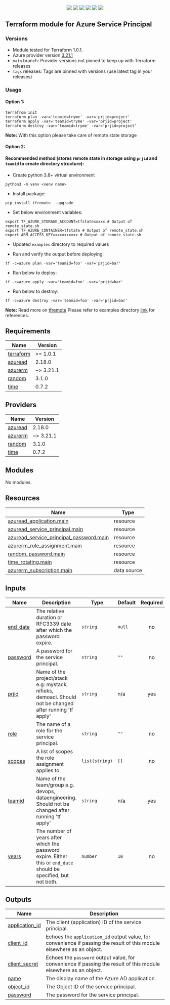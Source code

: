 <p align="center">
    <a href="https://github.com/tomarv2/terraform-azure-service-principal/actions/workflows/pre-commit.yml" alt="Pre Commit">
        <img src="https://github.com/tomarv2/terraform-azure-service-principal/actions/workflows/pre-commit.yml/badge.svg?branch=main" /></a>
    <a href="https://www.apache.org/licenses/LICENSE-2.0" alt="license">
        <img src="https://img.shields.io/github/license/tomarv2/terraform-azure-service-principal" /></a>
    <a href="https://github.com/tomarv2/terraform-azure-service-principal/tags" alt="GitHub tag">
        <img src="https://img.shields.io/github/v/tag/tomarv2/terraform-azure-service-principal" /></a>
    <a href="https://github.com/tomarv2/terraform-azure-service-principal/pulse" alt="Activity">
        <img src="https://img.shields.io/github/commit-activity/m/tomarv2/terraform-azure-service-principal" /></a>
    <a href="https://stackoverflow.com/users/6679867/tomarv2" alt="Stack Exchange reputation">
        <img src="https://img.shields.io/stackexchange/stackoverflow/r/6679867"></a>
    <a href="https://twitter.com/intent/follow?screen_name=varuntomar2019" alt="follow on Twitter">
        <img src="https://img.shields.io/twitter/follow/varuntomar2019?style=social&logo=twitter"></a>
</p>

## Terraform module for Azure Service Principal

### Versions

- Module tested for Terraform 1.0.1.
- Azure provider version [3.21.1](https://registry.terraform.io/providers/hashicorp/azurerm/latest)
- `main` branch: Provider versions not pinned to keep up with Terraform releases
- `tags` releases: Tags are pinned with versions (use latest tag in your releases)

### Usage

#### Option 1:

```
terrafrom init
terraform plan -var='teamid=tryme' -var='prjid=project'
terraform apply -var='teamid=tryme' -var='prjid=project'
terraform destroy -var='teamid=tryme' -var='prjid=project'
```
**Note:** With this option please take care of remote state storage

#### Option 2:

#### Recommended method (stores remote state in storage using `prjid` and `teamid` to create directory structure):

- Create python 3.8+ virtual environment
```
python3 -m venv <venv name>
```

- Install package:
```
pip install tfremote --upgrade
```

- Set below environment variables:
```
export TF_AZURE_STORAGE_ACCOUNT=tfstatexxxxx # Output of remote_state.sh
export TF_AZURE_CONTAINER=tfstate # Output of remote_state.sh
export ARM_ACCESS_KEY=xxxxxxxxxx # Output of remote_state.sh
```

- Updated `examples` directory to required values

- Run and verify the output before deploying:
```
tf -c=azure plan -var='teamid=foo' -var='prjid=bar'
```

- Run below to deploy:
```
tf -c=azure apply -var='teamid=foo' -var='prjid=bar'
```

- Run below to destroy:
```
tf -c=azure destroy -var='teamid=foo' -var='prjid=bar'
```
**Note:** Read more on [tfremote](https://github.com/tomarv2/tfremote)
Please refer to examples directory [link](examples) for references.

<!-- BEGIN_TF_DOCS -->
## Requirements

| Name | Version |
|------|---------|
| <a name="requirement_terraform"></a> [terraform](#requirement\_terraform) | >= 1.0.1 |
| <a name="requirement_azuread"></a> [azuread](#requirement\_azuread) | 2.18.0 |
| <a name="requirement_azurerm"></a> [azurerm](#requirement\_azurerm) | ~> 3.21.1 |
| <a name="requirement_random"></a> [random](#requirement\_random) | 3.1.0 |
| <a name="requirement_time"></a> [time](#requirement\_time) | 0.7.2 |

## Providers

| Name | Version |
|------|---------|
| <a name="provider_azuread"></a> [azuread](#provider\_azuread) | 2.18.0 |
| <a name="provider_azurerm"></a> [azurerm](#provider\_azurerm) | ~> 3.21.1 |
| <a name="provider_random"></a> [random](#provider\_random) | 3.1.0 |
| <a name="provider_time"></a> [time](#provider\_time) | 0.7.2 |

## Modules

No modules.

## Resources

| Name | Type |
|------|------|
| [azuread_application.main](https://registry.terraform.io/providers/hashicorp/azuread/2.18.0/docs/resources/application) | resource |
| [azuread_service_principal.main](https://registry.terraform.io/providers/hashicorp/azuread/2.18.0/docs/resources/service_principal) | resource |
| [azuread_service_principal_password.main](https://registry.terraform.io/providers/hashicorp/azuread/2.18.0/docs/resources/service_principal_password) | resource |
| [azurerm_role_assignment.main](https://registry.terraform.io/providers/hashicorp/azurerm/latest/docs/resources/role_assignment) | resource |
| [random_password.main](https://registry.terraform.io/providers/hashicorp/random/3.1.0/docs/resources/password) | resource |
| [time_rotating.main](https://registry.terraform.io/providers/hashicorp/time/0.7.2/docs/resources/rotating) | resource |
| [azurerm_subscription.main](https://registry.terraform.io/providers/hashicorp/azurerm/latest/docs/data-sources/subscription) | data source |

## Inputs

| Name | Description | Type | Default | Required |
|------|-------------|------|---------|:--------:|
| <a name="input_end_date"></a> [end\_date](#input\_end\_date) | The relative duration or RFC3339 date after which the password expire. | `string` | `null` | no |
| <a name="input_password"></a> [password](#input\_password) | A password for the service principal. | `string` | `""` | no |
| <a name="input_prjid"></a> [prjid](#input\_prjid) | Name of the project/stack e.g: mystack, nifieks, demoaci. Should not be changed after running 'tf apply' | `string` | n/a | yes |
| <a name="input_role"></a> [role](#input\_role) | The name of a role for the service principal. | `string` | `""` | no |
| <a name="input_scopes"></a> [scopes](#input\_scopes) | A list of scopes the role assignment applies to. | `list(string)` | `[]` | no |
| <a name="input_teamid"></a> [teamid](#input\_teamid) | Name of the team/group e.g. devops, dataengineering. Should not be changed after running 'tf apply' | `string` | n/a | yes |
| <a name="input_years"></a> [years](#input\_years) | The number of years after which the password expire. Either this or `end_date` should be specified, but not both. | `number` | `10` | no |

## Outputs

| Name | Description |
|------|-------------|
| <a name="output_application_id"></a> [application\_id](#output\_application\_id) | The client (application) ID of the service principal. |
| <a name="output_client_id"></a> [client\_id](#output\_client\_id) | Echoes the `application_id` output value, for convenience if passing the result of this module elsewhere as an object. |
| <a name="output_client_secret"></a> [client\_secret](#output\_client\_secret) | Echoes the `password` output value, for convenience if passing the result of this module elsewhere as an object. |
| <a name="output_name"></a> [name](#output\_name) | The display name of the Azure AD application. |
| <a name="output_object_id"></a> [object\_id](#output\_object\_id) | The Object ID of the service principal. |
| <a name="output_password"></a> [password](#output\_password) | The password for the service principal. |
<!-- END_TF_DOCS -->
